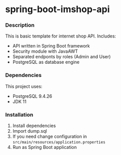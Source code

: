 # spring-boot-imshop-api

### Description
This is basic template for internet shop API. Includes:
- API written in Spring Boot framework
- Security module with JavaAWT
- Separated endponts by roles (Admin and User)
- PostgreSQL as database engine

### Dependencies
This project uses:
- PostgreSQL 9.4.26
- JDK 11

### Installation
1. Install dependencies
2. Import dump.sql
3. If you need change configuration in `src/main/resources/application.properties`
4. Run as Spring Boot application

